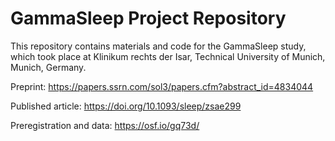 # GammaSleep Project Repository

This repository contains materials and code for the GammaSleep study, which took place at Klinikum rechts der Isar, Technical University of Munich, Munich, Germany.

Preprint: https://papers.ssrn.com/sol3/papers.cfm?abstract_id=4834044

Published article: https://doi.org/10.1093/sleep/zsae299

Preregistration and data: https://osf.io/gq73d/
